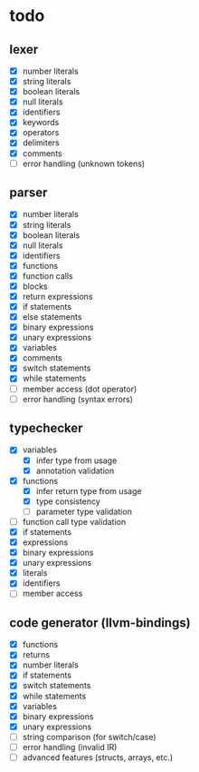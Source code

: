 # todo

## lexer
- [x] number literals
- [x] string literals
- [x] boolean literals
- [x] null literals
- [x] identifiers
- [x] keywords
- [x] operators
- [x] delimiters
- [x] comments
- [ ] error handling (unknown tokens)

## parser
- [x] number literals
- [x] string literals
- [x] boolean literals
- [x] null literals
- [x] identifiers
- [x] functions
- [x] function calls
- [x] blocks
- [x] return expressions
- [x] if statements
- [x] else statements
- [x] binary expressions
- [x] unary expressions
- [x] variables
- [x] comments
- [x] switch statements
- [x] while statements
- [ ] member access (dot operator)
- [ ] error handling (syntax errors)

## typechecker
- [x] variables
  - [x] infer type from usage
  - [x] annotation validation
- [x] functions
  - [x] infer return type from usage
  - [x] type consistency
  - [ ] parameter type validation
- [ ] function call type validation
- [x] if statements
- [x] expressions
- [x] binary expressions
- [x] unary expressions
- [x] literals
- [x] identifiers
- [ ] member access

## code generator (llvm-bindings)
- [x] functions
- [x] returns
- [x] number literals
- [x] if statements
- [x] switch statements
- [x] while statements
- [x] variables
- [x] binary expressions
- [x] unary expressions
- [ ] string comparison (for switch/case)
- [ ] error handling (invalid IR)
- [ ] advanced features (structs, arrays, etc.)